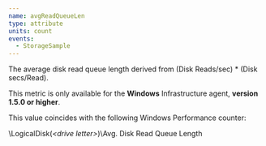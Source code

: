 ```yaml
---
name: avgReadQueueLen
type: attribute
units: count
events:
  - StorageSample
---
```


The average disk read queue length derived from (Disk Reads/sec) \* (Disk secs/Read).

This metric is only available for the **Windows** Infrastructure agent, **version 1.5.0 or higher**.

This value coincides with the following Windows Performance counter:

\\LogicalDisk(_&lt;drive letter&gt;_)\\Avg. Disk Read Queue Length